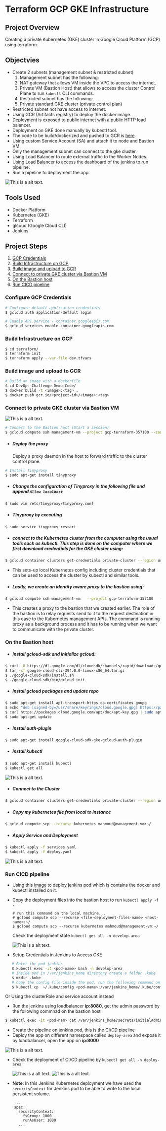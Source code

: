 # Terraform GCP GKE Infrastructure

## Project Overview
Creating a private Kubernetes (GKE) cluster in Google Cloud Platform (GCP) using terraform.

## Objectvies

* Create 2 subnets (management subnet & restricted subnet)
  1. Management subnet has the following:
    1. NAT gateway that allows VM inside the VPC to access the internet.
    1. Private VM (Bastion Host) that allows to access the cluster Control Plane to run `kubectl` CLI commands.
  1. Restricted subnet has the following:
    1. Private standard GKE cluster (private control plan)
* Restricted subnet not have access to internet.
* Using GCR (Artifacts registry) to deploy the docker image.
* Deployment is exposed to public internet with a public HTTP load balancer.
* Deployment on GKE done manually by kubectl tool.
* The code to be build/dockerized and pushed to GCR is [here](https://github.com/MahmoudAbdelFatah/DevOps-Challenge-Demo-Code.git).
* Using custom Service Account (SA) and attach it to node and Bastion VM.
* Only the management subnet can connect to the gke cluster.
* Using Load Balancer to route external traffic to the Worker Nodes.
* Using Load Balancer to access the dashboard of the jenkins to run pipeline.
* Run a pipeline to deployment the app.

![This is a alt text.](/images/private-gke-2.jpeg)


## Tools Used

* Docker Platform
* Kubernetes (GKE)
* Terraform
* glcoud (Google Cloud CLI)
* Jenkins


## Project Steps

1. [GCP Credentials](#Configure-GCP-Credentials)
1. [Build Infrastructure on GCP](#Build-Infrastructure-on-GCP)
1. [Build image and upload to GCR](#Build-image-and-upload-to-GCR)
1. [Connect to private GKE cluster via Bastion VM](#Connect-to-private-GKE-cluster-via-Bastion-VM)
1. [On the Bastion host](#on-the-bastion-host)
1. [Run CICD pipeline](#Run-CICD-pipeline)


### Configure GCP Credentials
```bash
# Configure default application credentials
$ gcloud auth application-default login

# Enable API service - container.googleapis.com
$ gcloud services enable container.googleapis.com

```


### Build Infrastructure on GCP
```bash
$ cd terraform/
$ terraform init
$ terraform apply --var-file dev.tfvars 
```

### Build image and upload to GCR

```bash
# Build an image with a dockerfile
$ cd DevOps-Challenge-Demo-Code/
$ docker build -t <image>:<tag> .
$ docker push gcr.io/<project-id>/<image>:<tag>
```

### Connect to private GKE cluster via Bastion VM
![This is a alt text.](/images/private-gke.png)
```bash
# Connect to the Bastion host (Start a session)
$ gcloud compute ssh management-vm --project gcp-terraform-357100 --zone us-central1-a
```

- ##### Deploy the proxy
   Deploy a proxy daemon in the host to forward traffic to the cluster control plane.
```bash
# Install Tinyproxy
$ sudo apt-get install tinyproxy
```

- ##### Change the configuration of Tinyproxy in the following file and append `Allow localhost`
```bash
$ sudo vim /etc/tinyproxy/tinyproxy.conf
```

- ##### Tinyproxy by executing
```bash
$ sudo service tinyproxy restart
```

- ##### connect to the Kubernetes cluster from the computer using the usual tools such as kubectl. This step is done on the computer where we first download credentials for the GKE cluster using:
```bash
$ gcloud container clusters get-credentials private-cluster --region us-central1 --project gcp-terraform-357100
```

- This sets-up local Kubernetes config including cluster credentials that can be used to access the cluster by kubectl and similar tools.

- ##### Lastly, we create an identity aware proxy to the bastion using:
```bash
$ gcloud compute ssh management-vm   --project gcp-terraform-357100   --zone us-central1-a   --  -L 8888:localhost:8888 -N -q -f
```

 - This creates a proxy to the bastion that we created earlier. The role of the bastion is to relay requests send to it to the request destination in this case to the Kubernetes management APIs. The command is running proxy as a background process and it has to be running when we want to communicate with the private cluster.
 
### On the Bastion host

- #####  Install gcloud-sdk and initialize gcloud:
```bash
$ curl -O https://dl.google.com/dl/cloudsdk/channels/rapid/downloads/google-cloud-cli-394.0.0-linux-x86_64.tar.gz
$ tar -xf google-cloud-cli-394.0.0-linux-x86_64.tar.gz
$ ./google-cloud-sdk/install.sh
$ ./google-cloud-sdk/bin/gcloud init
```

- ##### Install gcloud packages and update repo
```bash
$ sudo apt-get install apt-transport-https ca-certificates gnupg
$ echo "deb [signed-by=/usr/share/keyrings/cloud.google.gpg] https://packages.cloud.google.com/apt cloud-sdk main" | sudo tee -a /etc/apt/sources.list.d/google-cloud-sdk.list
$ curl https://packages.cloud.google.com/apt/doc/apt-key.gpg | sudo apt-key --keyring /usr/share/keyrings/cloud.google.gpg add -
$ sudo apt-get update
```

- ##### Install auth-plugin 
```bash
$ sudo apt-get install google-cloud-sdk-gke-gcloud-auth-plugin
```

- ##### Install kubectl 
```bash
$ sudo apt-get install kubectl
$ kubectl get all
```
![This is a alt text.](/images/deploy.png)

- ##### Connect to the Cluster
```bash
$ gcloud container clusters get-credentials private-cluster --region us-central1 --project gcp-terraform-357100
```

- ##### Copy my kubernetes file from local to instance 
```bash
$ gcloud compute scp --recurse kubernetes mahmoud@management-vm:~/
```

- ##### Apply Service and Deployment
```bash
$ kubectl apply -f services.yaml
$ kubectl apply -f deploy.yaml
```

![This is a alt text.](/images/image-lb.png)



### Run CICD pipeline
 - Using this [image](https://hub.docker.com/r/rizk95/jenkins_with_docker_terra_ansible_kubectl) to deploy jenkins pod which is contains the docker and kubectl installed on it.
 - Copy the deployment files into the bastion host to run `kubectl apply -f .`
 
    ```
    # run this command on the local machine...
    # gcloud compute scp --recurse <file-deployment-files-name> <host-name>:~/
    $ gcloud compute scp --recurse kubernetes mahmoud@management-vm:~/
    ```
    Check the deployment state `kubectl get all -n develop-area`
    
    ![This is a alt text.](/images/1.png)

    
 - Setup Credentials in Jenkins to Access GKE
 ```bash
    # Enter the pod jenkins
    $ kubectl exec -it <pod-name> bash -n develop-area
    # inside pod in /var/jenkins_home directory create a folder .kube
    $ mkdir .kube
    # Copy the config file inside the pod, run the following command on the bastion host
    $ kubectl cp  ~/.kube/config <pod-name>:/var/jenkins_home/.kube/config -n develop-area
 ```
 Or Using the clusterRole and service account instead
 - Run the jenkins using loadbalancer **ip:8080**, get the admin password by the following commnad on the bastion host
 ```bash
 $ kubectl exec -it <pod-nam> cat /var/jenkins_home/secrets/initialAdminPassword -n develop-area
 ```
 - Create the pipeline on jenkins pod, this is the [CI/CD pipeline](https://github.com/MahmoudAbdelFatah/DevOps-Challenge-Demo-Code/blob/master/jenkinsfile)
 - Deploy the app on different namespace called `deploy-area` and expose it by loadbalancer, open the app on **ip:8000**
 
 ![This is a alt text.](/images/3.png)
 
 - Check the deployment of CI/CD pipeline by `kubectl get all -n deploy-area` 
    
    ![This is a alt text.](/images/2.png)
    ![This is a alt text.](/images/4.png)
    
- **Note**: In this Jenkins Kubernetes deployment we have used the `securityContext` for Jenkins pod to be able to write to the local persistent volume.
```
    ...
    spec:
      securityContext:
        fsGroup: 1000 
        runAsUser: 1000 
      ...
```

